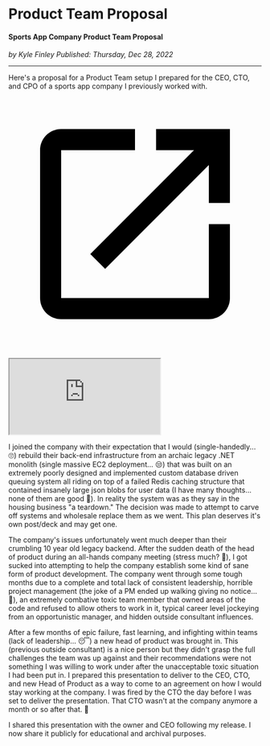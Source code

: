 # Product Team Proposal

#### Sports App Company Product Team Proposal

*<div class="article-meta-data"> by Kyle Finley</span> Published: <time itemprop="pubdate" datetime="12/28/2022">Thursday, Dec 28, 2022</time></div>*

---

Here's a proposal for a Product Team setup I prepared for the CEO, CTO, and CPO of a sports app company I previously worked with.

<p>
  <a href="https://docs.google.com/presentation/d/1sKvB1R16q2Tmb2rNCeJ0BOovgAkRvZFAfF2hpyUEQGk/present" target="_blank">
  <svg viewBox="0 0 24 24" focusable="false" class="slides-fullscreen"><path d="M0 0h24v24H0z" fill="none"></path> <path d="M19 19H5V5h7V3H5c-1.11 0-2 .9-2 2v14c0 1.1.89 2 2 2h14c1.1 0 2-.9 2-2v-7h-2v7zM14 3v2h3.59l-9.83 9.83 1.41 1.41L19 6.41V10h2V3h-7z"></path>
</svg>
</a>
  <div class="responsive-google-slides">
    <iframe src="https://docs.google.com/presentation/d/1st4Vbu8SlqWnsJtMErLIkjLqtdwpsoktsX5PwWtUl0k/embed"></iframe>
  </div>
</p>

I joined the company with their expectation that I would (single-handedly... :roll_eyes:) rebuild their back-end infrastructure from an archaic legacy .NET monolith (single massive EC2 deployment... :unamused:) that was built on an extremely poorly designed and implemented custom database driven queuing system all riding on top of a failed Redis caching structure that contained insanely large json blobs for user data (I have many thoughts... none of them are good :cursing_face:). In reality the system was as they say in the housing business "a teardown." The decision was made to attempt to carve off systems and wholesale replace them as we went. This plan deserves it's own post/deck and may get one.

The company's issues unfortunately went much deeper than their crumbling 10 year old legacy backend. After the sudden death of the head of product during an all-hands company meeting (stress much? :raised_eyebrow:), I got sucked into attempting to help the company establish some kind of sane form of product development. The company went through some tough months due to a complete and total lack of consistent leadership, horrible project management (the joke of a PM ended up walking giving no notice... :fu:), an extremely combative toxic team member that owned areas of the code and refused to allow others to work in it, typical career level jockeying from an opportunistic manager, and hidden outside consultant influences.

After a few months of epic failure, fast learning, and infighting within teams (lack of leadership... :sleeping:) a new head of product was brought in. This (previous outside consultant) is a nice person but they didn't grasp the full challenges the team was up against and their recommendations were not something I was willing to work under after the unacceptable toxic situation I had been put in. I prepared this presentation to deliver to the CEO, CTO, and new Head of Product as a way to come to an agreement on how I would stay working at the company. I was fired by the CTO the day before I was set to deliver the presentation. That CTO wasn't at the company anymore a month or so after that. :shrug:

I shared this presentation with the owner and CEO following my release. I now share it publicly for educational and archival purposes.

